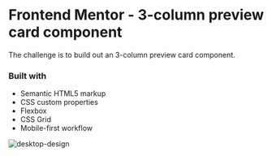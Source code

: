 # Frontend Mentor - 3-column preview card component

The challenge is to build out an 3-column preview card component.

### Built with

- Semantic HTML5 markup
- CSS custom properties
- Flexbox
- CSS Grid
- Mobile-first workflow


![desktop-design](https://user-images.githubusercontent.com/102707669/186937757-4017a71f-0b26-4f5f-8e98-ae4c67818f0c.jpg)
